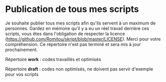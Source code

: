 # Publication de tous mes scripts

Je souhaite publier tous mes scripts afin qu'ils servent à un maximum de personnes.
Gardez en mémoire qu'il y a eu un réel travail derrière ces scripts, vous êtes dans l'obligation de respecter la licence (https://github.com/Romitou/skript/blob/master/LICENSE).
Merci pour votre compréhension. Ce répertoire n'est pas terminé et sera mis à jour prochainement.


Répertoire **work** : codes travaillés et optimisés

Répertoire **draft** : codes non optimisés, ne doivent pas servir d'exemple pour vos scripts
